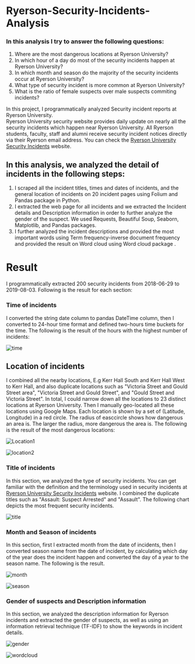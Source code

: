# Ryerson-Security-Incidents-Analysis

### In this analysis I try to answer the following questions:
1. Where are the most dangerous locations at Ryerson University?
2. In which hour of a day do most of the security incidents happen at Ryerson University?
3. In which month and season do the majority of the security incidents occur at Ryerson University?
4. What type of security incident is more common at Ryerson University?
5. What is the ratio of female suspects over male suspects commiting incidents?

In this project, I programmatically analyzed Security incident reports at Ryerson University. <br />
Ryerson University security website provides daily update on nearly all the security incidents which happen near Ryerson University. All Ryerson students, faculty, staff and alumni receive security incident notices directly via their Ryerson email address. You can check the [Ryerson University Security Incidents](https://www.ryerson.ca/community-safety-security/security-incidents/list-of-security-incidents/) website.

## In this analysis, we analyzed the detail of incidents in the following steps:
1. I scraped all the incident titles, times and dates of incidents, and the general location of incidents on 20 incident pages using Folium and Pandas package in Python.<br />
2. I extracted the web page for all incidents and we extracted the Incident details and Description information in order to further analyze the gender of the suspect. We used Requests, Beautiful Soup, Seaborn, Matplotlib, and Pandas packages.<br />
3. I further analyzed the incident descriptions and provided the most important words using Term frequency-inverse document frequency and provided the result on Word cloud using Word cloud package .<br />

# Result 
I programmatically extracted 200 security incidents from 2018-06-29 to 2019-08-03. Following is the result for each section:

### Time of incidents
I converted the string date column to pandas DateTime column, then I converted to 24-hour time format and defined two-hours time buckets for the time. The following is the result of the hours with the highest number of incidents:

![time](https://user-images.githubusercontent.com/16935815/62913397-df716380-bd59-11e9-88a1-f6ac01305012.png)

## Location of incidents
I combined all the nearby locations, E.g Kerr Hall South and Kerr Hall West to Kerr Hall, and also duplicate locations such as "Victoria Street and Gould Street area", "Victoria Street and Gould Street", and "Gould Street and Victoria Street". In total, I could narrow down all the locations to 23 distinct locations at Ryerson University. Then I manually geo-located all these locations using Google Maps. Each location is shown by a set of (Latitude, Longitude) in a red circle. The radius of easccircle shows how dangerous an area is. The larger the radius, more dangerous the area is. The following is the result of the most dangerous locations:


![Location1](https://user-images.githubusercontent.com/16935815/62913787-80145300-bd5b-11e9-88a1-2f56ce0e34e9.png)


![location2](https://user-images.githubusercontent.com/16935815/62913802-8f939c00-bd5b-11e9-98e3-db650551060d.png)


### Title of incidents
In this section, we analyzed the type of security incidents. You can get familiar with the definition and the terminology used in security incidents at [Ryerson University Security Incidents](https://www.ryerson.ca/community-safety-security/security-incidents/terminology/) website. I combined the duplicate titles such as "Assault: Suspect Arrested" and "Assault". The following chart depicts the most frequent security incidents.

![title](https://user-images.githubusercontent.com/16935815/62913947-23656800-bd5c-11e9-8595-1eab8360c88c.png)


### Month and Season of incidents
In this section, first I extracted month from the date of incidents, then I converted season name from the date of incident, by calculating which day of the year does the incident happen and converted the day of a year to the season name. The following is the result.

![month](https://user-images.githubusercontent.com/16935815/62914136-da61e380-bd5c-11e9-8d78-f29946a0f2ba.png)

![season](https://user-images.githubusercontent.com/16935815/62914137-db931080-bd5c-11e9-8fc9-b0625e8ad166.png)

### Gender of suspects and Description information
In this section, we analyzed the description information for Ryerson incidents and extracted the gender of suspects, as well as using an information retrieval technique (TF-IDF) to show the keywords in incident details.

![gender](https://user-images.githubusercontent.com/16935815/63069195-022f8380-bee4-11e9-9868-fbd6d0f5d0ca.png)

![wordcloud](https://user-images.githubusercontent.com/16935815/63069199-0360b080-bee4-11e9-9182-bf30a081f157.png)
